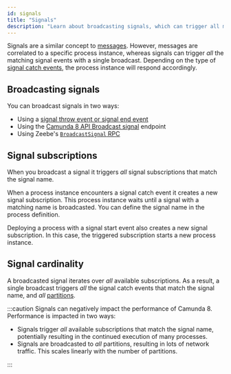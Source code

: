 ```yaml
---
id: signals
title: "Signals"
description: "Learn about broadcasting signals, which can trigger all matching signal events with a single broadcast."
---
```


Signals are a similar concept to [messages](messages.md). However, messages are correlated to a specific
process instance, whereas signals can trigger _all_ the matching signal events with a single broadcast.
Depending on the type of [signal catch events](../modeler/bpmn/signal-events/signal-events.md), the process instance will
respond accordingly.

## Broadcasting signals

You can broadcast signals in two ways:

- Using a [signal throw event or signal end event](../modeler/bpmn/signal-events/signal-events.md#signal-throw-events)
- Using the [Camunda 8 API Broadcast signal](/apis-tools/camunda-api-rest/specifications/broadcast-signal.md) endpoint
- Using Zeebe's [`BroadcastSignal` RPC](/apis-tools/zeebe-api/gateway-service.md#broadcastsignal-rpc)

## Signal subscriptions

When you broadcast a signal it triggers _all_ signal subscriptions that match the signal name.

When a process instance encounters a signal catch event it creates a new signal subscription. This process instance waits until a signal with a matching name is broadcasted. You can define the signal name in the
process definition.

Deploying a process with a signal start event also creates a new signal subscription. In this case, the triggered
subscription starts a new process instance.

## Signal cardinality

A broadcasted signal iterates over _all_ available subscriptions. As a result, a single broadcast triggers _all_ the
signal catch events that match the signal name, and _all_ [partitions](../zeebe/technical-concepts/partitions.md).

:::caution
Signals can negatively impact the performance of Camunda 8. Performance is impacted in two ways:

- Signals trigger _all_ available subscriptions that match the signal name, potentially resulting in the continued execution of many processes.
- Signals are broadcasted to _all_ partitions, resulting in lots of network traffic. This scales linearly with the number of partitions.

:::
